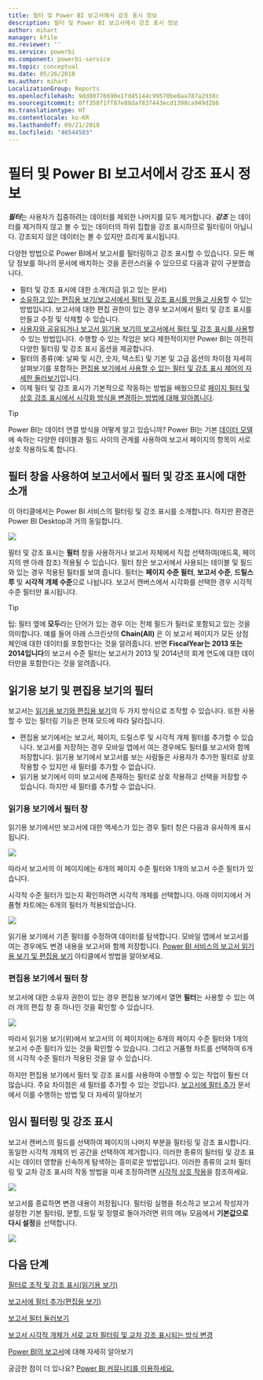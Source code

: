 ```yaml
---
title: 필터 및 Power BI 보고서에서 강조 표시 정보
description: 필터 및 Power BI 보고서에서 강조 표시 정보
author: mihart
manager: kfile
ms.reviewer: ''
ms.service: powerbi
ms.component: powerbi-service
ms.topic: conceptual
ms.date: 05/26/2018
ms.author: mihart
LocalizationGroup: Reports
ms.openlocfilehash: 9dd80776690e1fd45144c99570be8aa787a2938c
ms.sourcegitcommit: 0ff358f1ff87e88daf837443ecd1398ca949d2b6
ms.translationtype: HT
ms.contentlocale: ko-KR
ms.lasthandoff: 09/21/2018
ms.locfileid: "46544503"
---
```

# <a name="about-filters-and-highlighting-in-power-bi-reports"></a>필터 및 Power BI 보고서에서 강조 표시 정보
***필터***는 사용자가 집중하려는 데이터를 제외한 나머지를 모두 제거합니다.  ***강조*** 는 데이터를 제거하지 않고 볼 수 있는 데이터의 하위 집합을 강조 표시하므로 필터링이 아닙니다. 강조되지 않은 데이터는 볼 수 있지만 흐리게 표시됩니다.

다양한 방법으로 Power BI에서 보고서를 필터링하고 강조 표시할 수 있습니다. 모든 해당 정보를 하나의 문서에 배치하는 것을 혼란스러울 수 있으므로 다음과 같이 구분했습니다.

* 필터 및 강조 표시에 대한 소개(지금 읽고 있는 문서)
* [소유하고 있는 편집용 보기/보고서에서 필터 및 강조 표시를 만들고 사용](power-bi-report-add-filter.md)할 수 있는 방법입니다. 보고서에 대한 편집 권한이 있는 경우 보고서에서 필터 및 강조 표시를 만들고 수정 및 삭제할 수 있습니다.
* [사용자와 공유되거나 보고서 읽기용 보기의 보고서에서 필터 및 강조 표시를 사용](consumer/end-user-reading-view.md)할 수 있는 방법입니다. 수행할 수 있는 작업은 보다 제한적이지만 Power BI는 여전히 다양한 필터링 및 강조 표시 옵션을 제공합니다.  
* 필터의 종류(예: 날짜 및 시간, 숫자, 텍스트) 및 기본 및 고급 옵션의 차이점 자세히 살펴보기를 포함하는 [편집용 보기에서 사용할 수 있는 필터 및 강조 표시 제어의 자세한 둘러보기](consumer/end-user-report-filter.md)입니다.
* 이제 필터 및 강조 표시가 기본적으로 작동하는 방법을 배웠으므로 [페이지 필터 및 상호 강조 표시에서 시각화 방식을 변경하는 방법에 대해 알아봅니다](consumer/end-user-interactions.md).

> [!TIP]
> Power BI는 데이터 연결 방식을 어떻게 알고 있습니까?  Power BI는 기본 [데이터 모델](https://support.office.com/article/Create-a-Data-Model-in-Excel-87e7a54c-87dc-488e-9410-5c75dbcb0f7b?ui=en-US&rs=en-US&ad=US)에 속하는 다양한 테이블과 필드 사이의 관계를 사용하여 보고서 페이지의 항목이 서로 상호 작용하도록 합니다.
> 
> 

## <a name="introduction-to-filters-and-highlighting-in-reports-using-the-filters-pane"></a>필터 창을 사용하여 보고서에서 필터 및 강조 표시에 대한 소개
 이 아티클에서는 Power BI 서비스의 필터링 및 강조 표시를 소개합니다.  하지만 환경은 Power BI Desktop과 거의 동일합니다.  

![](media/power-bi-reports-filters-and-highlighting/power-bi-add-filter-reading-view.png)

필터 및 강조 표시는 **필터** 창을 사용하거나 보고서 자체에서 직접 선택하여(애드혹, 페이지의 맨 아래 참조) 적용될 수 있습니다. 필터 창은 보고서에서 사용되는 테이블 및 필드와 있는 경우 적용된 필터를 보여 줍니다. 필터는 **페이지 수준 필터**, **보고서 수준**, **드릴스루** 및 **시각적 개체 수준**으로 나뉩니다.  보고서 캔버스에서 시각화를 선택한 경우 시각적 수준 필터만 표시됩니다.

> [!TIP]
> 팁: 필터 옆에 **모두**라는 단어가 있는 경우 이는 전체 필드가 필터로 포함되고 있는 것을 의미합니다.  예를 들어 아래 스크린샷의 **Chain(All)** 은 이 보고서 페이지가 모든 상점 체인에 대한 데이터를 포함한다는 것을 알려줍니다.  반면 **FiscalYear는 2013 또는 2014입니다**의 보고서 수준 필터는 보고서가 2013 및 2014년의 회계 연도에 대한 데이터만을 포함한다는 것을 알려줍니다.
> 
> 

## <a name="filters-in-reading-view-versus-editing-view"></a>읽기용 보기 및 편집용 보기의 필터
보고서는 [읽기용 보기와 편집용 보기](consumer/end-user-reading-view.md)의 두 가지 방식으로 조작할 수 있습니다.  또한 사용할 수 있는 필터링 기능은 현재 모드에 따라 달라집니다.

* 편집용 보기에서는 보고서, 페이지, 드릴스루 및 시각적 개체 필터를 추가할 수 있습니다. 보고서를 저장하는 경우 모바일 앱에서 여는 경우에도 필터를 보고서와 함께 저장합니다. 읽기용 보기에서 보고서를 보는 사람들은 사용자가 추가한 필터로 상호 작용할 수 있지만 새 필터를 추가할 수 없습니다.
* 읽기용 보기에서 이미 보고서에 존재하는 필터로 상호 작용하고 선택을 저장할 수 있습니다.  하지만 새 필터를 추가할 수 없습니다.

### <a name="the-filters-pane-in-reading-view"></a>읽기용 보기에서 필터 창
읽기용 보기에서만 보고서에 대한 액세스가 있는 경우 필터 창은 다음과 유사하게 표시됩니다.

![](media/power-bi-reports-filters-and-highlighting/power-bi-filter-reading-view.png)

따라서 보고서의 이 페이지에는 6개의 페이지 수준 필터와 1개의 보고서 수준 필터가 있습니다.

시각적 수준 필터가 있는지 확인하려면 시각적 개체를 선택합니다. 아래 이미지에서 거품형 차트에는 6개의 필터가 적용되었습니다.

![](media/power-bi-reports-filters-and-highlighting/power-bi-filter-visual-level.png)

읽기용 보기에서 기존 필터를 수정하여 데이터를 탐색합니다. 모바일 앱에서 보고서를 여는 경우에도 변경 내용을 보고서와 함께 저장합니다. [Power BI 서비스의 보고서 읽기용 보기 및 편집용 보기](consumer/end-user-reading-view.md) 아티클에서 방법을 알아보세요.

### <a name="the-filters-pane-in-editing-view"></a>편집용 보기에서 필터 창
보고서에 대한 소유자 권한이 있는 경우 편집용 보기에서 열면 **필터**는 사용할 수 있는 여러 개의 편집 창 중 하나인 것을 확인할 수 있습니다.

![](media/power-bi-reports-filters-and-highlighting/power-bi-add-filter-editing-view.png)

따라서 읽기용 보기(위)에서 보고서의 이 페이지에는 6개의 페이지 수준 필터와 1개의 보고서 수준 필터가 있는 것을 확인할 수 있습니다. 그리고 거품형 차트를 선택하여 6개의 시각적 수준 필터가 적용된 것을 알 수 있습니다.

하지만 편집용 보기에서 필터 및 강조 표시를 사용하여 수행할 수 있는 작업이 훨씬 더 많습니다. 주요 차이점은 새 필터를 추가할 수 있는 것입니다. [보고서에 필터 추가](power-bi-report-add-filter.md) 문서에서 이를 수행하는 방법 및 더 자세히 알아보기

## <a name="ad-hoc-filtering-and-highlighting"></a>임시 필터링 및 강조 표시
보고서 캔버스의 필드를 선택하여 페이지의 나머지 부분을 필터링 및 강조 표시합니다. 동일한 시각적 개체의 빈 공간을 선택하여 제거합니다. 이러한 종류의 필터링 및 강조 표시는 데이터 영향을 신속하게 탐색하는 흥미로운 방법입니다. 이러한 종류의 교차 필터링 및 교차 강조 표시의 작동 방법을 미세 조정하려면 [시각적 상호 작용](consumer/end-user-interactions.md)을 참조하세요.

![](media/power-bi-reports-filters-and-highlighting/power-bi-adhoc-filter.gif)

보고서를 종료하면 변경 내용이 저장됩니다. 필터링 실행을 취소하고 보고서 작성자가 설정한 기본 필터링, 분할, 드릴 및 정렬로 돌아가려면 위의 메뉴 모음에서 **기본값으로 다시 설정**을 선택합니다.

![](media/power-bi-reports-filters-and-highlighting/power-bi-reset-to-default.png)

## <a name="next-steps"></a>다음 단계
[필터로 조작 및 강조 표시(읽기용 보기)](consumer/end-user-reading-view.md)

[보고서에 필터 추가(편집용 보기)](power-bi-report-add-filter.md)

[보고서 필터 둘러보기](consumer/end-user-report-filter.md)

[보고서 시각적 개체가 서로 교차 필터링 및 교차 강조 표시되는 방식 변경](consumer/end-user-interactions.md)

[Power BI의 보고서](consumer/end-user-reports.md)에 대해 자세히 알아보기

궁금한 점이 더 있나요? [Power BI 커뮤니티를 이용하세요.](http://community.powerbi.com/)

